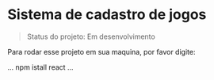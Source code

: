 <h1>Sistema  de cadastro de jogos</h1>

> Status do projeto: Em desenvolvimento

Para rodar esse projeto em sua maquina, por favor digite:

...
npm istall react
...
